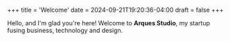 +++
title = 'Welcome'
date = 2024-09-21T19:20:36-04:00
draft = false
+++

Hello, and I'm glad you're here! Welcome to **Arques Studio**, my startup fusing business, technology and design.
